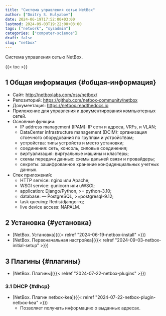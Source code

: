 ```yaml
---
title: "Система управления сетью NetBox"
author: ["Dmitry S. Kulyabov"]
date: 2024-06-19T17:52:00+03:00
lastmod: 2024-09-03T19:22:00+03:00
tags: ["network", "sysadmin"]
categories: ["computer-science"]
draft: false
slug: "netbox"
---
```


Система управления сетью NetBox.

<!--more-->

{{< toc >}}


## <span class="section-num">1</span> Общая информация {#общая-информация}

-   Сайт: <http://netboxlabs.com/oss/netbox/>
-   Репозиторий: <https://github.com/netbox-community/netbox>
-   Документация: <https://netbox.readthedocs.io>
-   Приложение для управления и документирования компьютерных сетей.
-   Основные функции:
    -   IP address management (IPAM): IP сети и адреса, VRFs, и VLAN;
    -   DataCenter infrastructure management (DCIM): организация стоечного оборудования по группам и устройствам;
    -   устройства: типы устройств и место установки;
    -   соединения: сеть, консоль, силовые соединения;
    -   виртуализация: виртуальные машины и кластеры;
    -   схемы передачи данных: схемы дальней связи и провайдеры;
    -   секреты: зашифрованное хранение конфиденциальных учетных данных.
-   Стек приложений:
    -   HTTP service: nginx или Apache;
    -   WSGI service: gunicorn или uWSGI;
    -   application: Django/Python, &gt;= python-3.10;
    -   database: — PostgreSQL, &gt;=postgresql-9.12;
    -   task queuing: Redis/django-rq;
    -   live device access: NAPALM.


## <span class="section-num">2</span> Установка {#установка}

-   [NetBox. Установка]({{< relref "2024-06-19-netbox-install" >}})
-   [NetBox. Первоначальная настройка]({{< relref "2024-09-03-netbox-initial-setup" >}})


## <span class="section-num">3</span> Плагины {#плагины}

-   [NetBox. Плагины]({{< relref "2024-07-22-netbox-plugins" >}})


### <span class="section-num">3.1</span> DHCP {#dhcp}

-   [NetBox. Плагин netbox-kea]({{< relref "2024-07-22-netbox-plugin-netbox-kea" >}})
    -   Позволяет получать информацию о выданных адресах.
